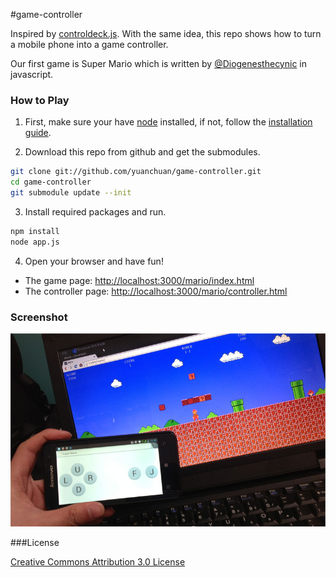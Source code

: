 #game-controller

Inspired by [controldeck.js](https://github.com/dfcb/controldeck.js). With the same idea, this repo shows how to turn a mobile phone into a game controller.

Our first game is Super Mario which is written by [@Diogenesthecynic](https://github.com/Diogenesthecynic/) in javascript. 

### How to Play

1. First, make sure your have [node](http://nodejs.org/) installed, if not, follow the [installation guide](https://github.com/joyent/node/wiki/Installation).

2. Download this repo from github and get the submodules.
        
```bash
git clone git://github.com/yuanchuan/game-controller.git
cd game-controller 
git submodule update --init
```
3. Install required packages and run.

```bash
npm install
node app.js
```
4. Open your browser and have fun!

  - The game page: [http://localhost:3000/mario/index.html](http://localhost:3000/mario/) 
  - The controller page: [http://localhost:3000/mario/controller.html](http://localhost:3000/mario/controller.html)

### Screenshot

![supermario](screenshot/mario.jpg)

###License

[Creative Commons Attribution 3.0 License](http://creativecommons.org/licenses/by/3.0/)
